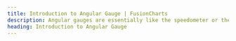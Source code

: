 ```yaml
---
title: Introduction to Angular Gauge | FusionCharts
description: Angular gauges are essentially like the speedometer or the fuel gauge. They use a radial scale to display the data range & a dial to indicate the data value.
heading: Introduction to Angular Gauge
---
```


